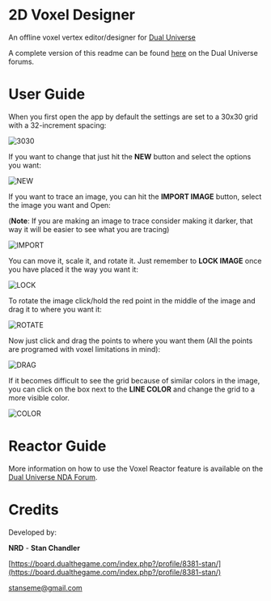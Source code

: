 2D Voxel Designer
======

An offline voxel vertex editor/designer for [Dual Universe](https://www.dualthegame.com/en/)

A complete version of this readme can be found [here](https://board.dualthegame.com/index.php?/topic/17404-2d-voxel-designer-by-nrd/) on the Dual Universe forums.


User Guide
======

When you first open the app by default the settings are set to a 30x30 grid with a 32-increment spacing:

![3030]

[3030]:https://i.imgur.com/RX4CqHp.jpg

If you want to change that just hit the **NEW** button and select the options you want:

![NEW]

[NEW]:https://i.imgur.com/mDpj5nZ.jpg

If you want to trace an image, you can hit the **IMPORT IMAGE** button, select the image you want and Open:

(**Note**: If you are making an image to trace consider making it darker, that way it will be easier to see what you are tracing)

![IMPORT]

[IMPORT]:https://i.imgur.com/7rOZs4O.jpg

You can move it, scale it, and rotate it. Just remember to **LOCK IMAGE** once you have placed it the way you want it:

![LOCK]

[LOCK]:https://i.imgur.com/E8SY3AO.jpg

To rotate the image click/hold the red point in the middle of the image and drag it to where you want it:

![ROTATE]

[ROTATE]:https://i.imgur.com/LkcMgUX.jpg

Now just click and drag the points to where you want them (All the points are programed with voxel limitations in mind):

![DRAG]

[DRAG]:https://i.imgur.com/Q7KROVV.jpg

If it becomes difficult to see the grid because of similar colors in the image, you can click on the box next to the **LINE COLOR** and change the grid to a more visible color.

![COLOR]

[COLOR]:https://i.imgur.com/EHBEHfX.jpg

Reactor Guide
======

More information on how to use the Voxel Reactor feature is available on the [Dual Universe NDA Forum](https://board.dualthegame.com/index.php?/topic/17404-2d-voxel-designer-by-nrd/).


Credits
====
Developed by:

**NRD** - **Stan Chandler**

[https://board.dualthegame.com/index.php?/profile/8381-stan/](https://board.dualthegame.com/index.php?/profile/8381-stan/)

[stanseme@gmail.com](mailto:stanseme@gmail.com)
